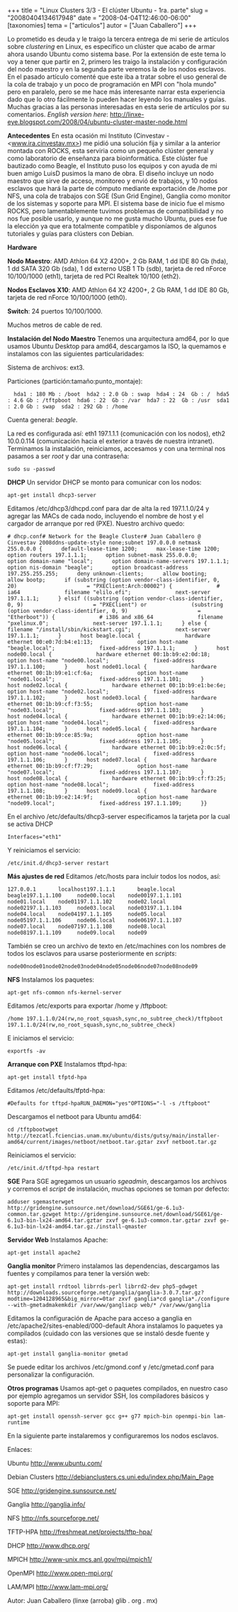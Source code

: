 +++
title = "Linux Clusters 3/3 - El clúster Ubuntu - 1ra. parte"
slug = "20080404134617948"
date = "2008-04-04T12:46:00-06:00"
[taxonomies]
tema = ["articulos"]
autor = ["Juan Caballero"]
+++

Lo prometido es deuda y le traigo la tercera entrega de mi serie de
artículos sobre *clustering* en Linux, es específico un clúster que
acabo de armar ahora usando Ubuntu como sistema base. Por la extensión
de este tema lo voy a tener que partir en 2, primero les traigo la
instalación y configuración del nodo maestro y en la segunda parte
veremos la de los nodos esclavos.
En el pasado artículo comenté que este iba a tratar sobre el uso general
de la cola de trabajo y un poco de programación en MPI con "hola mundo"
pero en paralelo, pero se me hace más interesante narrar esta
experiencia dado que lo otro fácilmente lo pueden hacer leyendo los
manuales y guías.
Muchas gracias a las personas interesadas en esta serie de artículos por
su comentarios.
*English version here*:
<http://linxe-eye.blogspot.com/2008/04/ubuntu-cluster-master-node.html>

<!-- more -->
**Antecedentes**
En esta ocasión mi Instituto (Cinvestav - <www.ira.cinvestav.mx>) me pidió
una solución fija y similar a la anterior montada con ROCKS, esta
serviria como un pequeño clúster general y como laboratorio de enseñanza
para bioinformática. Este clúster fue bautizado como Beagle, el
Instituto puso los equipos y con ayuda de mi buen amigo LuisD pusimos la
mano de obra. El diseño incluye un nodo maestro que sirve de acceso,
monitoreo y envió de trabajos, y 10 nodos esclavos que hará la parte de
cómputo mediante exportación de /home por NFS, una cola de trabajos con
SGE (Sun Grid Engine), Ganglia como monitor de los sistemas y soporte
para MPI.
El sistema base de inicio fue el mismo ROCKS, pero lamentablemente
tuvimos problemas de compatibilidad y no nos fue posible usarlo, y
aunque no me gusta mucho Ubuntu, pues ese fue la elección ya que era
totalmente compatible y disponíamos de algunos tutoriales y guías para
clústers con Debian.

**Hardware**

**Nodo Maestro**: AMD Athlon 64 X2 4200+, 2 Gb RAM, 1 dd IDE 80 Gb
(hda), 1 dd SATA 320 Gb (sda), 1 dd externo USB 1 Tb (sdb), tarjeta de
red nForce 10/100/1000 (eth1), tarjeta de red PCI Realtek 10/100 (eth2).

**Nodos Esclavos X10**: AMD Athlon 64 X2 4200+, 2 Gb RAM, 1 dd IDE 80
Gb, tarjeta de red nForce 10/100/1000 (eth0).

**Switch**: 24 puertos 10/100/1000.

Muchos metros de cable de red.

**Instalación del Nodo Maestro**
Tenemos una arquitectura amd64, por lo que usamos Ubuntu Desktop para
amd64, descargamos la ISO, la quemamos e instalamos con las siguientes
particularidades:

Sistema de archivos: ext3.

Particiones (partición:tamaño:punto_montaje):

      hda1 : 180 Mb : /boot  hda2 : 2.0 Gb : swap  hda4 : 24  Gb : /  hda5 : 4.6 Gb : /tftpboot  hda6 : 22  Gb : /var  hda7 : 22  Gb : /usr  sda1 : 2.0 Gb : swap  sda2 : 292 Gb : /home

Cuenta general: *beagle*.

La red es configurada así: eth1 197.1.1.1 (comunicación con los nodos),
eth2 10.0.0.114 (comunicación hacia el exterior a través de nuestra
intranet).
Terminamos la instalación, reiniciamos, accesamos y con una terminal nos
pasamos a ser *root* y dar una contraseña:

    sudo su -passwd

**DHCP**
Un servidor DHCP se monto para comunicar con los nodos:

    apt-get install dhcp3-server

Editamos /etc/dhcp3/dhcpd.conf para dar de alta la red 197.1.1.0/24 y
agregar las MACs de cada nodo, incluyendo el nombre de host y el
cargador de arranque por red (PXE). Nuestro archivo quedo:

    # dhcp.conf# Network for the Beagle Cluster# Juan Caballero @ Cinvestav 2008ddns-update-style none;subnet 197.0.0.0 netmask 255.0.0.0 {      default-lease-time 1200;      max-lease-time 1200;      option routers 197.1.1.1;      option subnet-mask 255.0.0.0;      option domain-name "local";      option domain-name-servers 197.1.1.1;      option nis-domain "beagle";      option broadcast-address 197.255.255.255;      deny unknown-clients;      allow booting;      allow bootp;      if (substring (option vendor-class-identifier, 0, 20)                      = "PXEClient:Arch:00002") {              # ia64              filename "elilo.efi";              next-server 197.1.1.1;      } elsif ((substring (option vendor-class-identifier, 0, 9)                      = "PXEClient") or              (substring (option vendor-class-identifier, 0, 9)                      = "Etherboot")) {              # i386 and x86_64              filename "pxelinux.0";              next-server 197.1.1.1;      } else {              filename "/install/sbin/kickstart.cgi";              next-server 197.1.1.1;      }      host beagle.local {              hardware ethernet 00:e0:7d:b4:e1:13;              option host-name "beagle.local";              fixed-address 197.1.1.1;      }      host node00.local {              hardware ethernet 00:1b:b9:e2:0d:18;              option host-name "node00.local";              fixed-address 197.1.1.100;      }      host node01.local {              hardware ethernet 00:1b:b9:e1:cf:6a;              option host-name "node01.local";              fixed-address 197.1.1.101;      }      host node02.local {              hardware ethernet 00:1b:b9:e1:be:6e;              option host-name "node02.local";              fixed-address 197.1.1.102;      }      host node03.local {              hardware ethernet 00:1b:b9:cf:f3:55;              option host-name "node03.local";              fixed-address 197.1.1.103;      }      host node04.local {              hardware ethernet 00:1b:b9:e2:14:06;              option host-name "node04.local";              fixed-address 197.1.1.104;      }      host node05.local {              hardware ethernet 00:1b:b9:ce:85:9a;              option host-name "node05.local";              fixed-address 197.1.1.105;      }      host node06.local {              hardware ethernet 00:1b:b9:e2:0c:5f;              option host-name "node06.local";              fixed-address 197.1.1.106;      }      host node07.local {              hardware ethernet 00:1b:b9:cf:f7:29;              option host-name "node07.local";              fixed-address 197.1.1.107;      }      host node08.local {              hardware ethernet 00:1b:b9:cf:f3:25;              option host-name "node08.local";              fixed-address 197.1.1.108;      }      host node09.local {              hardware ethernet 00:1b:b9:e2:14:9f;              option host-name "node09.local";              fixed-address 197.1.1.109;      }}

En el archivo /etc/defaults/dhcp3-server especificamos la tarjeta por la
cual se activa DHCP

    Interfaces="eth1"

Y reiniciamos el servicio:

    /etc/init.d/dhcp3-server restart

**Más ajustes de red**
Editamos /etc/hosts para incluir todos los nodos, así:

    127.0.0.1       localhost197.1.1.1       beagle.local    beagle197.1.1.100     node00.local    node00197.1.1.101     node01.local    node01197.1.1.102     node02.local    node02197.1.1.103     node03.local    node03197.1.1.104     node04.local    node04197.1.1.105     node05.local    node05197.1.1.106     node06.local    node06197.1.1.107     node07.local    node07197.1.1.108     node08.local    node08197.1.1.109     node09.local    node09

También se creo un archivo de texto en /etc/machines con los nombres de
todos los esclavos para usarse posteriormente en *scripts*:

    node00node01node02node03node04node05node06node07node08node09

**NFS**
Instalamos los paquetes:

    apt-get nfs-common nfs-kernel-server

Editamos /etc/exports para exportar /home y /tftpboot:

    /home 197.1.1.0/24(rw,no_root_squash,sync,no_subtree_check)/tftpboot 197.1.1.0/24(rw,no_root_squash,sync,no_subtree_check)

E iniciamos el servicio:

    exportfs -av

**Arranque con PXE**
Instalamos tftpd-hpa:

    apt-get install tfptd-hpa

Editamos /etc/defaults/tfptd-hpa:

    #Defaults for tftpd-hpaRUN_DAEMON="yes"OPTIONS="-l -s /tftpboot"

Descargamos el netboot para Ubuntu amd64:

    cd /tftpbootwget http://tezcatl.fciencias.unam.mx/ubuntu/dists/gutsy/main/installer-amd64/current/images/netboot/netboot.tar.gztar zxvf netboot.tar.gz

Reiniciamos el servicio:

    /etc/init.d/tftpd-hpa restart

**SGE**
Para SGE agregamos un usuario *sgeadmin*, descargamos los archivos y
corremos el *script* de instalación, muchas opciones se toman por
defecto:

    adduser sgemasterwget http://gridengine.sunsource.net/download/SGE61/ge-6.1u3-common.tar.gzwget http://gridengine.sunsource.net/download/SGE61/ge-6.1u3-bin-lx24-amd64.tar.gztar zxvf ge-6.1u3-common.tar.gztar zxvf ge-6.1u3-bin-lx24-amd64.tar.gz./install-qmaster

**Servidor Web**
Instalamos Apache:

    apt-get install apache2

**Ganglia monitor**
Primero instalamos las dependencias, descargamos las fuentes y
compilamos para tener la versión web:

    apt-get install rrdtool librrds-perl librrd2-dev php5-gdwget http://downloads.sourceforge.net/ganglia/ganglia-3.0.7.tar.gz?modtime=1204128965&big_mirror=0tar zxvf ganglia*cd ganglia*./configure --with-gmetadmakemkdir /var/www/gangliacp web/* /var/www/ganglia

Editamos la configuración de Apache para acceso a ganglia en
/etc/apache2/sites-enabled/000-default
Ahora instalamos lo paquetes ya compilados (cuidado con las versiones
que se instaló desde fuente y estas):

    apt-get install ganglia-monitor gmetad

Se puede editar los archivos /etc/gmond.conf y /etc/gmetad.conf para
personalizar la configuración.

**Otros programas**
Usamos apt-get o paquetes compilados, en nuestro caso por ejemplo
agregamos un servidor SSH, los compiladores básicos y soporte para MPI:

    apt-get install openssh-server gcc g++ g77 mpich-bin openmpi-bin lam-runtime

En la siguiente parte instalaremos y configuraremos los nodos esclavos.

Enlaces:

Ubuntu <http://www.ubuntu.com/>

Debian Clusters <http://debianclusters.cs.uni.edu/index.php/Main_Page>

SGE <http://gridengine.sunsource.net/>

Ganglia <http://ganglia.info/>

NFS <http://nfs.sourceforge.net/>

TFTP-HPA <http://freshmeat.net/projects/tftp-hpa/>

DHCP <http://www.dhcp.org/>

MPICH <http://www-unix.mcs.anl.gov/mpi/mpich1/>

OpenMPI <http://www.open-mpi.org/>

LAM/MPI <http://www.lam-mpi.org/>

Autor: Juan Caballero (linxe (arroba) glib . org . mx)
